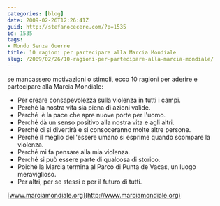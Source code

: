 ```yaml
---
categories: [blog]
date: 2009-02-26T12:26:41Z
guid: http://stefanocecere.com/?p=1535
id: 1535
tags:
- Mondo Senza Guerre
title: 10 ragioni per partecipare alla Marcia Mondiale
slug: /2009/02/26/10-ragioni-per-partecipare-alla-marcia-mondiale/
---
```


se mancassero motivazioni o stimoli, ecco 10 ragioni per aderire e partecipare alla Marcia Mondiale:

- Per creare consapevolezza sulla violenza in tutti i campi.
- Perché la nostra vita sia piena di azioni valide.
- Perché  è la pace che apre nuove porte per l'uomo.
- Perché dà un senso positivo alla nostra vita e agli altri.
- Perché ci si divertirà e si consoceranno molte altre persone.
- Perché il meglio dell'essere umano si esprime quando scompare la violenza.
- Perché mi fa pensare alla mia violenza.
- Perché si può essere parte di qualcosa di storico.
- Poiché la Marcia termina al Parco di Punta de Vacas, un luogo meraviglioso.
- Per altri, per se stessi e per il futuro di tutti.

[www.marciamondiale.org](http://www.marciamondiale.org)